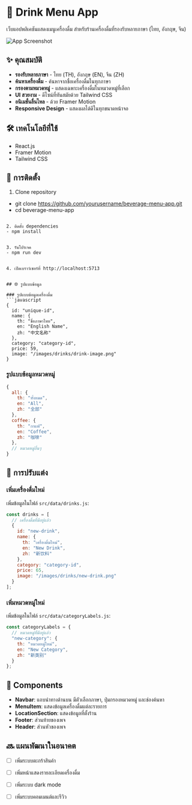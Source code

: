 # 🥤 Drink Menu App

เว็บแอปพลิเคชันแสดงเมนูเครื่องดื่ม สำหรับร้านเครื่องดื่มที่รองรับหลายภาษา (ไทย, อังกฤษ, จีน)

![App Screenshot](https://placeholder-image.com)

## ✨ คุณสมบัติ

- **รองรับหลายภาษา** - ไทย (TH), อังกฤษ (EN), จีน (ZH)
- **ค้นหาเครื่องดื่ม** - ค้นหาจากชื่อเครื่องดื่มในทุกภาษา
- **กรองตามหมวดหมู่** - แสดงเฉพาะเครื่องดื่มในหมวดหมู่ที่เลือก
- **UI สวยงาม** - ดีไซน์ที่ทันสมัยด้วย Tailwind CSS
- **อนิเมชั่นลื่นไหล** - ด้วย Framer Motion
- **Responsive Design** - แสดงผลได้ดีในทุกขนาดหน้าจอ

## 🛠️ เทคโนโลยีที่ใช้

- React.js
- Framer Motion
- Tailwind CSS

## 🚀 การติดตั้ง

1. Clone repository
- git clone https://github.com/yourusername/beverage-menu-app.git
- cd beverage-menu-app
```

2. ติดตั้ง dependencies
- npm install


3. รันโปรเจค
- npm run dev


4. เปิดเบราว์เซอร์ที่ http://localhost:5713


## 🌐 รูปแบบข้อมูล

### รูปแบบข้อมูลเครื่องดื่ม
```javascript
{
  id: "unique-id",
  name: {
    th: "ชื่อภาษาไทย",
    en: "English Name",
    zh: "中文名称"
  },
  category: "category-id",
  price: 59,
  image: "/images/drinks/drink-image.png"
}
```

### รูปแบบข้อมูลหมวดหมู่
```javascript
{
  all: {
    th: "ทั้งหมด",
    en: "All",
    zh: "全部"
  },
  coffee: {
    th: "กาแฟ",
    en: "Coffee",
    zh: "咖啡"
  },
  // หมวดหมู่อื่นๆ
}
```

## 📝 การปรับแต่ง

### เพิ่มเครื่องดื่มใหม่
เพิ่มข้อมูลในไฟล์ `src/data/drinks.js`:

```javascript
const drinks = [
  // เครื่องดื่มที่มีอยู่แล้ว
  {
    id: "new-drink",
    name: {
      th: "เครื่องดื่มใหม่",
      en: "New Drink",
      zh: "新饮料"
    },
    category: "category-id",
    price: 65,
    image: "/images/drinks/new-drink.png"
  }
];
```

### เพิ่มหมวดหมู่ใหม่
เพิ่มข้อมูลในไฟล์ `src/data/categoryLabels.js`:

```javascript
const categoryLabels = {
  // หมวดหมู่ที่มีอยู่แล้ว
  "new-category": {
    th: "หมวดหมู่ใหม่",
    en: "New Category",
    zh: "新类别"
  }
};
```

## 🧩 Components
- **Navbar**: แถบนำทางด้านบน มีตัวเลือกภาษา, ปุ่มกรองหมวดหมู่ และช่องค้นหา
- **MenuItem**: แสดงข้อมูลเครื่องดื่มแต่ละรายการ
- **LocationSection**: แสดงข้อมูลที่ตั้งร้าน
- **Footer**: ส่วนท้ายของเพจ
- **Header**: ส่วนหัวของเพจ

## 🔜 แผนพัฒนาในอนาคต
- [ ] เพิ่มระบบตะกร้าสินค้า
- [ ] เพิ่มหน้าแสดงรายละเอียดเครื่องดื่ม
- [ ] เพิ่มระบบ dark mode
- [ ] เพิ่มระบบคอมเมนต์และรีวิว



